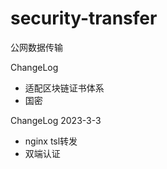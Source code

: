 # security-transfer
公网数据传输


ChangeLog 
- 适配区块链证书体系
- 国密


ChangeLog  2023-3-3
- nginx tsl转发
- 双端认证

